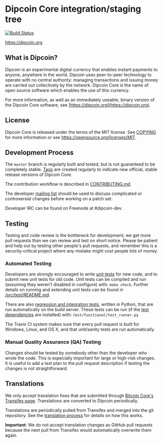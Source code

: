 Dipcoin Core integration/staging tree
=====================================

[![Build Status](https://travis-ci.org/dipcoin-project/dipcoin.svg?branch=master)](https://travis-ci.org/dipcoin-project/dipcoin)

https://dipcoin.org

What is Dipcoin?
----------------

Dipcoin is an experimental digital currency that enables instant payments to
anyone, anywhere in the world. Dipcoin uses peer-to-peer technology to operate
with no central authority: managing transactions and issuing money are carried
out collectively by the network. Dipcoin Core is the name of open source
software which enables the use of this currency.

For more information, as well as an immediately useable, binary version of
the Dipcoin Core software, see [https://dipcoin.org](https://dipcoin.org).

License
-------

Dipcoin Core is released under the terms of the MIT license. See [COPYING](COPYING) for more
information or see https://opensource.org/licenses/MIT.

Development Process
-------------------

The `master` branch is regularly built and tested, but is not guaranteed to be
completely stable. [Tags](https://github.com/dipcoin-project/dipcoin/tags) are created
regularly to indicate new official, stable release versions of Dipcoin Core.

The contribution workflow is described in [CONTRIBUTING.md](CONTRIBUTING.md).

The developer [mailing list](https://groups.google.com/forum/#!forum/dipcoin-dev)
should be used to discuss complicated or controversial changes before working
on a patch set.

Developer IRC can be found on Freenode at #dipcoin-dev.

Testing
-------

Testing and code review is the bottleneck for development; we get more pull
requests than we can review and test on short notice. Please be patient and help out by testing
other people's pull requests, and remember this is a security-critical project where any mistake might cost people
lots of money.

### Automated Testing

Developers are strongly encouraged to write [unit tests](src/test/README.md) for new code, and to
submit new unit tests for old code. Unit tests can be compiled and run
(assuming they weren't disabled in configure) with: `make check`. Further details on running
and extending unit tests can be found in [/src/test/README.md](/src/test/README.md).

There are also [regression and integration tests](/test), written
in Python, that are run automatically on the build server.
These tests can be run (if the [test dependencies](/test) are installed) with: `test/functional/test_runner.py`

The Travis CI system makes sure that every pull request is built for Windows, Linux, and OS X, and that unit/sanity tests are run automatically.

### Manual Quality Assurance (QA) Testing

Changes should be tested by somebody other than the developer who wrote the
code. This is especially important for large or high-risk changes. It is useful
to add a test plan to the pull request description if testing the changes is
not straightforward.

Translations
------------

We only accept translation fixes that are submitted through [Bitcoin Core's Transifex page](https://www.transifex.com/projects/p/bitcoin/).
Translations are converted to Dipcoin periodically.

Translations are periodically pulled from Transifex and merged into the git repository. See the
[translation process](doc/translation_process.md) for details on how this works.

**Important**: We do not accept translation changes as GitHub pull requests because the next
pull from Transifex would automatically overwrite them again.
